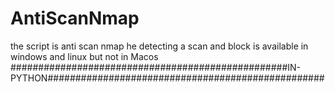 # AntiScanNmap
the script is anti scan nmap he detecting a scan and block is available in windows and linux but not in Macos
##################################################IN-PYTHON##################################################
